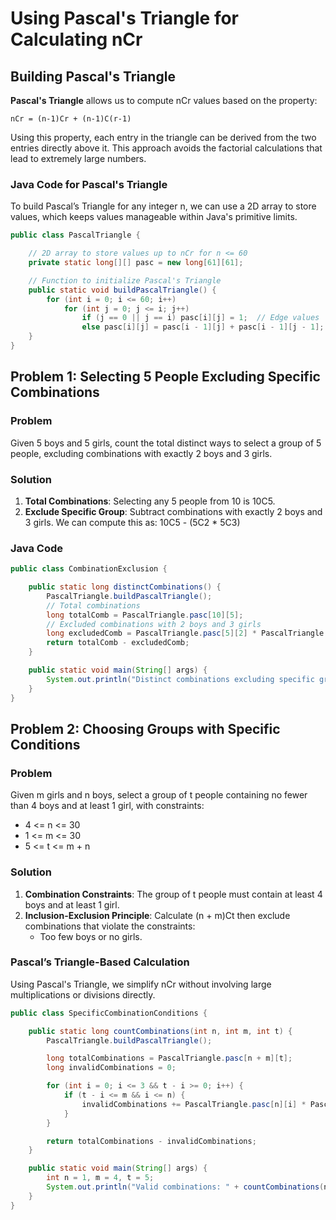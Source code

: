 # Using Pascal's Triangle for Calculating nCr

## Building Pascal's Triangle

**Pascal's Triangle** allows us to compute nCr values based on the property:
```
nCr = (n-1)Cr + (n-1)C(r-1)
```
Using this property, each entry in the triangle can be derived from the two entries directly above it. This approach avoids the factorial calculations that lead to extremely large numbers.

### Java Code for Pascal's Triangle

To build Pascal’s Triangle for any integer n, we can use a 2D array to store values, which keeps values manageable within Java's primitive limits.

```java
public class PascalTriangle {

    // 2D array to store values up to nCr for n <= 60
    private static long[][] pasc = new long[61][61];

    // Function to initialize Pascal's Triangle
    public static void buildPascalTriangle() {
        for (int i = 0; i <= 60; i++)
            for (int j = 0; j <= i; j++)
                if (j == 0 || j == i) pasc[i][j] = 1;  // Edge values
                else pasc[i][j] = pasc[i - 1][j] + pasc[i - 1][j - 1];
    }
}
```

## Problem 1: Selecting 5 People Excluding Specific Combinations
### Problem
Given 5 boys and 5 girls, count the total distinct ways to select a group of 5 people, excluding combinations with exactly 2 boys and 3 girls.
### Solution
1. **Total Combinations**: Selecting any 5 people from 10 is 10C5.
2. **Exclude Specific Group**: Subtract combinations with exactly 2 boys and 3 girls. We can compute this as: 10C5 - (5C2 * 5C3)

### Java Code
```java
public class CombinationExclusion {

    public static long distinctCombinations() {
        PascalTriangle.buildPascalTriangle();
        // Total combinations
        long totalComb = PascalTriangle.pasc[10][5];
        // Excluded combinations with 2 boys and 3 girls
        long excludedComb = PascalTriangle.pasc[5][2] * PascalTriangle.pasc[5][3];
        return totalComb - excludedComb;
    }

    public static void main(String[] args) {
        System.out.println("Distinct combinations excluding specific groups: " + distinctCombinations());
    }
}
```

## Problem 2: Choosing Groups with Specific Conditions
### Problem
Given m girls and n boys, select a group of t people containing no fewer than 4 boys and at least 1 girl, with constraints:
- 4 <= n <= 30
- 1 <= m <= 30
- 5 <= t <= m + n

### Solution
1. **Combination Constraints**: The group of t people must contain at least 4 boys and at least 1 girl.  
2. **Inclusion-Exclusion Principle**: Calculate (n + m)Ct then exclude combinations that violate the constraints:
   - Too few boys or no girls.

### Pascal’s Triangle-Based Calculation
Using Pascal's Triangle, we simplify nCr without involving large multiplications or divisions directly.

```java
public class SpecificCombinationConditions {

    public static long countCombinations(int n, int m, int t) {
        PascalTriangle.buildPascalTriangle();

        long totalCombinations = PascalTriangle.pasc[n + m][t];
        long invalidCombinations = 0;

        for (int i = 0; i <= 3 && t - i >= 0; i++) {
            if (t - i <= m && i <= n) {
                invalidCombinations += PascalTriangle.pasc[n][i] * PascalTriangle.pasc[m][t - i];
            }
        }

        return totalCombinations - invalidCombinations;
    }

    public static void main(String[] args) {
        int n = 1, m = 4, t = 5;
        System.out.println("Valid combinations: " + countCombinations(n, m, t));
    }
}
```
